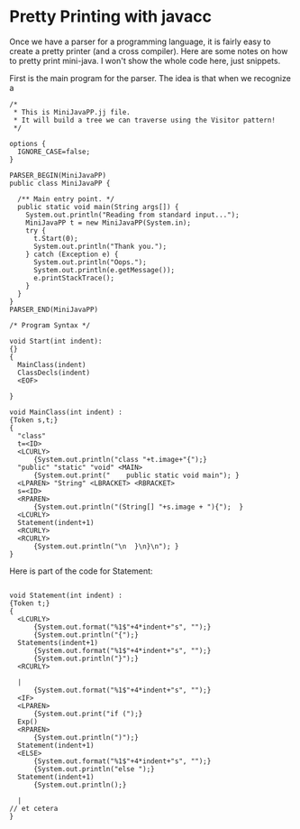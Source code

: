 # Pretty Printing with javacc

Once we have a parser for a programming language, it is fairly easy to create a pretty printer (and a cross compiler).
Here are some notes on how to pretty print mini-java. I won't show the whole code here, just snippets.

First is the main program for the parser.
The idea is that when we recognize a
```
/*
 * This is MiniJavaPP.jj file.
 * It will build a tree we can traverse using the Visitor pattern!
 */

options {
  IGNORE_CASE=false;
}

PARSER_BEGIN(MiniJavaPP)
public class MiniJavaPP {

  /** Main entry point. */
  public static void main(String args[]) {
    System.out.println("Reading from standard input...");
    MiniJavaPP t = new MiniJavaPP(System.in);
    try {
      t.Start(0);
      System.out.println("Thank you.");
    } catch (Exception e) {
      System.out.println("Oops.");
      System.out.println(e.getMessage());
      e.printStackTrace();
    }
  }
}
PARSER_END(MiniJavaPP)

/* Program Syntax */

void Start(int indent):
{}
{
  MainClass(indent)
  ClassDecls(indent)
  <EOF>

}

void MainClass(int indent) :
{Token s,t;}
{
  "class" 
  t=<ID> 
  <LCURLY>  
      {System.out.println("class "+t.image+"{");}
  "public" "static" "void" <MAIN> 
      {System.out.print("    public static void main"); }
  <LPAREN> "String" <LBRACKET> <RBRACKET> 
  s=<ID> 
  <RPAREN>
      {System.out.println("(String[] "+s.image + "){");  }
  <LCURLY> 
  Statement(indent+1) 
  <RCURLY>
  <RCURLY>
      {System.out.println("\n  }\n}\n"); }
}

```


Here is part of the code for Statement:
```

void Statement(int indent) :
{Token t;}
{ 
  <LCURLY> 
      {System.out.format("%1$"+4*indent+"s", "");}
      {System.out.println("{");}
  Statements(indent+1) 
      {System.out.format("%1$"+4*indent+"s", "");}
      {System.out.println("}");}
  <RCURLY> 

  |
      {System.out.format("%1$"+4*indent+"s", "");}
  <IF> 
  <LPAREN> 
      {System.out.print("if (");}
  Exp()
  <RPAREN> 
      {System.out.println(")");}
  Statement(indent+1) 
  <ELSE> 
      {System.out.format("%1$"+4*indent+"s", "");}
      {System.out.println("else ");}
  Statement(indent+1)
      {System.out.println();}

  |
// et cetera
}
```
  
